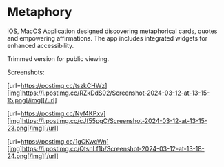 # Metaphory
iOS, MacOS Application designed discovering metaphorical cards, quotes and empowering affirmations. 
The app includes integrated widgets for enhanced accessibility. 



Trimmed version for public viewing.

Screenshots:

[url=https://postimg.cc/tszkCHWz][img]https://i.postimg.cc/RZkDdS02/Screenshot-2024-03-12-at-13-15-15.png[/img][/url]

[url=https://postimg.cc/Nyf4KPxv][img]https://i.postimg.cc/cJf55pgC/Screenshot-2024-03-12-at-13-15-23.png[/img][/url]

[url=https://postimg.cc/1gCKwcWn][img]https://i.postimg.cc/QtsnLf1b/Screenshot-2024-03-12-at-13-18-24.png[/img][/url]

